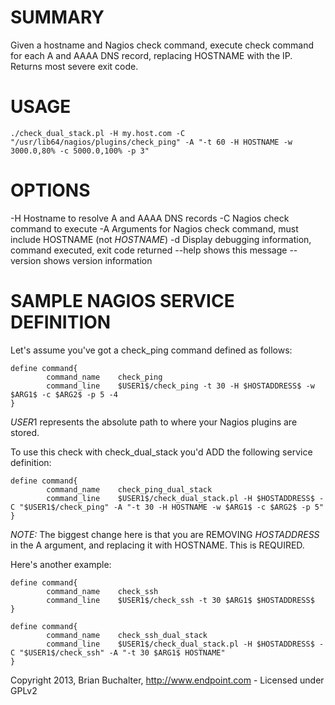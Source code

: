 SUMMARY
=======
Given a hostname and Nagios check command, execute check command
for each A and AAAA DNS record, replacing HOSTNAME with the IP.
Returns most severe exit code.


USAGE
=====
```
./check_dual_stack.pl -H my.host.com -C "/usr/lib64/nagios/plugins/check_ping" -A "-t 60 -H HOSTNAME -w 3000.0,80% -c 5000.0,100% -p 3" 
```

OPTIONS
=======
-H      Hostname to resolve A and AAAA DNS records
-C      Nagios check command to execute
-A      Arguments for Nagios check command, must include HOSTNAME (not $HOSTNAME$)
-d      Display debugging information, command executed, exit code returned
--help      shows this message
--version   shows version information


SAMPLE NAGIOS SERVICE DEFINITION
================================
Let's assume you've got a check_ping command defined as follows:
```
define command{
        command_name    check_ping
        command_line    $USER1$/check_ping -t 30 -H $HOSTADDRESS$ -w $ARG1$ -c $ARG2$ -p 5 -4
}
```

$USER1$ represents the absolute path to where your Nagios plugins are stored.

To use this check with check_dual_stack you'd ADD the following service definition:
```
define command{
        command_name    check_ping_dual_stack
        command_line    $USER1$/check_dual_stack.pl -H $HOSTADDRESS$ -C "$USER1$/check_ping" -A "-t 30 -H HOSTNAME -w $ARG1$ -c $ARG2$ -p 5" 
}
```

*NOTE:* The biggest change here is that you are REMOVING $HOSTADDRESS$ in the A argument, and replacing it with HOSTNAME. This is REQUIRED.


Here's another example:
```
define command{
        command_name    check_ssh
        command_line    $USER1$/check_ssh -t 30 $ARG1$ $HOSTADDRESS$
}   

define command{
        command_name    check_ssh_dual_stack
        command_line    $USER1$/check_dual_stack.pl -H $HOSTADDRESS$ -C "$USER1$/check_ssh" -A "-t 30 $ARG1$ HOSTNAME"
}   
```


Copyright 2013, Brian Buchalter, http://www.endpoint.com - Licensed under GPLv2
